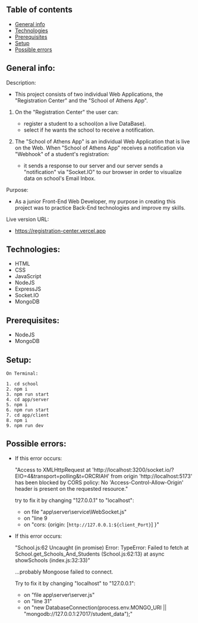 ## Table of contents

- [General info](#general-info)
- [Technologies](#technologies)
- [Prerequisites](#prerequisites)
- [Setup](#setup)
- [Possible errors](#possible-errors)

## General info:

Description:
   - This project consists of two individual Web Applications, the "Registration Center" and the "School of Athens App".
   
   1. On the "Registration Center" the user can:

      - register a student to a school(on a live DataBase).
      - select if he wants the school to receive a notification.

   2. The "School of Athens App" is an individual Web Application that is live on the Web.
      When "School of Athens App" receives a notification via "Webhook" of a student's registration:

      - it sends a response to our server and our server sends a "notification" via "Socket.IO" to our browser in order to visualize data on school's Email Inbox.
   
Purpose:
   - As a junior Front-End Web Developer, my purpose in creating this project was to practice Back-End technologies and improve my skills.

Live version URL:
   - https://registration-center.vercel.app

## Technologies:

- HTML
- CSS
- JavaScript
- NodeJS
- ExpressJS
- Socket.IO
- MongoDB

## Prerequisites:

- NodeJS
- MongoDB

## Setup:

```
On Terminal:

1. cd school
2. npm i
3. npm run start
4. cd app/server
5. npm i
6. npm run start
7. cd app/client
8. npm i
9. npm run dev

```

## Possible errors:

- If this error occurs:

  "Access to XMLHttpRequest at 'http://localhost:3200/socket.io/?EIO=4&transport=polling&t=ORCRIAH' from origin 'http://localhost:5173' has been blocked by CORS policy: No 'Access-Control-Allow-Origin' header is present on the requested resource."

  try to fix it by changing "127.0.0.1" to "localhost":

  - on file "app\server\service\WebSocket.js"
  - on "line 9
  - on "cors: {origin: [`http://127.0.0.1:${client_Port}`]
    }"

- If this error occurs:

  "School.js:62 Uncaught (in promise) Error: TypeError: Failed to fetch
  at School.get_Schools_And_Students (School.js:62:13)
  at async showSchools (index.js:32:33)"

  ...probably Mongoose failed to connect.

  Try to fix it by changing "localhost" to "127.0.0.1":

  - on "file app\server\server.js"
  - on "line 31"
  - on "new DatabaseConnection(process.env.MONGO_URI || "mongodb://127.0.0.1:27017/student_data");"
